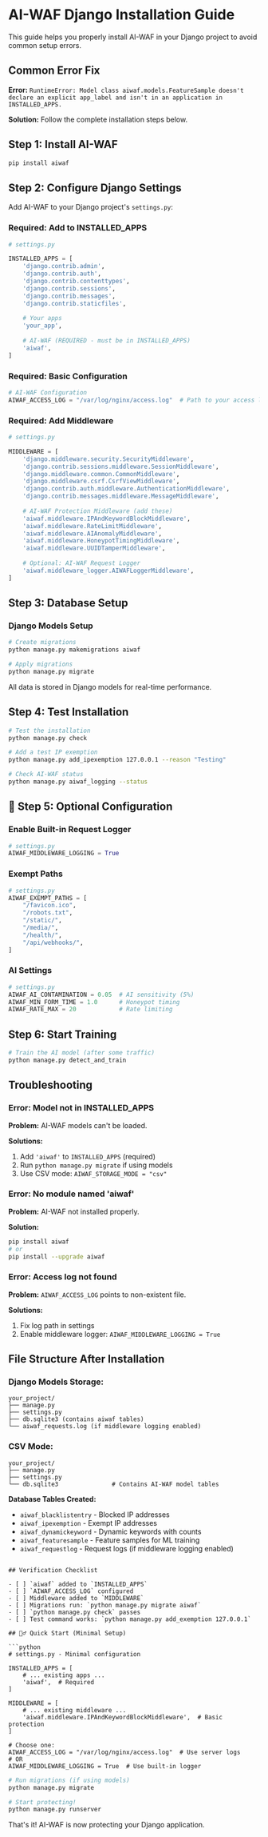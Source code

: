 # AI-WAF Django Installation Guide

This guide helps you properly install AI-WAF in your Django project to avoid common setup errors.

## Common Error Fix

**Error:** `RuntimeError: Model class aiwaf.models.FeatureSample doesn't declare an explicit app_label and isn't in an application in INSTALLED_APPS.`

**Solution:** Follow the complete installation steps below.

## Step 1: Install AI-WAF

```bash
pip install aiwaf
```

## Step 2: Configure Django Settings

Add AI-WAF to your Django project's `settings.py`:

### **Required: Add to INSTALLED_APPS**

```python
# settings.py

INSTALLED_APPS = [
    'django.contrib.admin',
    'django.contrib.auth',
    'django.contrib.contenttypes',
    'django.contrib.sessions',
    'django.contrib.messages',
    'django.contrib.staticfiles',
    
    # Your apps
    'your_app',
    
    # AI-WAF (REQUIRED - must be in INSTALLED_APPS)
    'aiwaf',
]
```

### **Required: Basic Configuration**

```python
# AI-WAF Configuration
AIWAF_ACCESS_LOG = "/var/log/nginx/access.log"  # Path to your access log
```

### **Required: Add Middleware**

```python
# settings.py

MIDDLEWARE = [
    'django.middleware.security.SecurityMiddleware',
    'django.contrib.sessions.middleware.SessionMiddleware',
    'django.middleware.common.CommonMiddleware',
    'django.middleware.csrf.CsrfViewMiddleware',
    'django.contrib.auth.middleware.AuthenticationMiddleware',
    'django.contrib.messages.middleware.MessageMiddleware',
    
    # AI-WAF Protection Middleware (add these)
    'aiwaf.middleware.IPAndKeywordBlockMiddleware',
    'aiwaf.middleware.RateLimitMiddleware',
    'aiwaf.middleware.AIAnomalyMiddleware',
    'aiwaf.middleware.HoneypotTimingMiddleware',
    'aiwaf.middleware.UUIDTamperMiddleware',
    
    # Optional: AI-WAF Request Logger
    'aiwaf.middleware_logger.AIWAFLoggerMiddleware',
]
```

## Step 3: Database Setup

### **Django Models Setup**

```bash
# Create migrations
python manage.py makemigrations aiwaf

# Apply migrations
python manage.py migrate
```

All data is stored in Django models for real-time performance.

## Step 4: Test Installation

```bash
# Test the installation
python manage.py check

# Add a test IP exemption
python manage.py add_ipexemption 127.0.0.1 --reason "Testing"

# Check AI-WAF status
python manage.py aiwaf_logging --status
```

## 🔧 Step 5: Optional Configuration

### **Enable Built-in Request Logger**

```python
# settings.py
AIWAF_MIDDLEWARE_LOGGING = True
```

### **Exempt Paths**

```python
# settings.py
AIWAF_EXEMPT_PATHS = [
    "/favicon.ico",
    "/robots.txt",
    "/static/",
    "/media/",
    "/health/",
    "/api/webhooks/",
]
```

### **AI Settings**

```python
# settings.py
AIWAF_AI_CONTAMINATION = 0.05  # AI sensitivity (5%)
AIWAF_MIN_FORM_TIME = 1.0      # Honeypot timing
AIWAF_RATE_MAX = 20            # Rate limiting
```

## Step 6: Start Training

```bash
# Train the AI model (after some traffic)
python manage.py detect_and_train
```

## Troubleshooting

### **Error: Model not in INSTALLED_APPS**

**Problem:** AI-WAF models can't be loaded.

**Solutions:**
1. Add `'aiwaf'` to `INSTALLED_APPS` (required)
2. Run `python manage.py migrate` if using models
3. Use CSV mode: `AIWAF_STORAGE_MODE = "csv"`

### **Error: No module named 'aiwaf'**

**Problem:** AI-WAF not installed properly.

**Solution:**
```bash
pip install aiwaf
# or
pip install --upgrade aiwaf
```

### **Error: Access log not found**

**Problem:** `AIWAF_ACCESS_LOG` points to non-existent file.

**Solutions:**
1. Fix log path in settings
2. Enable middleware logger: `AIWAF_MIDDLEWARE_LOGGING = True`

## File Structure After Installation

### **Django Models Storage:**
```
your_project/
├── manage.py
├── settings.py
├── db.sqlite3 (contains aiwaf tables)
└── aiwaf_requests.log (if middleware logging enabled)
```

### **CSV Mode:**
```
your_project/
├── manage.py  
├── settings.py
└── db.sqlite3               # Contains AI-WAF model tables
```

**Database Tables Created:**
- `aiwaf_blacklistentry` - Blocked IP addresses
- `aiwaf_ipexemption` - Exempt IP addresses  
- `aiwaf_dynamickeyword` - Dynamic keywords with counts
- `aiwaf_featuresample` - Feature samples for ML training
- `aiwaf_requestlog` - Request logs (if middleware logging enabled)
```

## Verification Checklist

- [ ] `aiwaf` added to `INSTALLED_APPS`
- [ ] `AIWAF_ACCESS_LOG` configured
- [ ] Middleware added to `MIDDLEWARE`
- [ ] Migrations run: `python manage.py migrate aiwaf`
- [ ] `python manage.py check` passes
- [ ] Test command works: `python manage.py add_exemption 127.0.0.1`

## 🏃‍♂️ Quick Start (Minimal Setup)

```python
# settings.py - Minimal configuration

INSTALLED_APPS = [
    # ... existing apps ...
    'aiwaf',  # Required
]

MIDDLEWARE = [
    # ... existing middleware ...
    'aiwaf.middleware.IPAndKeywordBlockMiddleware',  # Basic protection
]

# Choose one:
AIWAF_ACCESS_LOG = "/var/log/nginx/access.log"  # Use server logs
# OR
AIWAF_MIDDLEWARE_LOGGING = True  # Use built-in logger
```

```bash
# Run migrations (if using models)
python manage.py migrate

# Start protecting!
python manage.py runserver
```

That's it! AI-WAF is now protecting your Django application.
